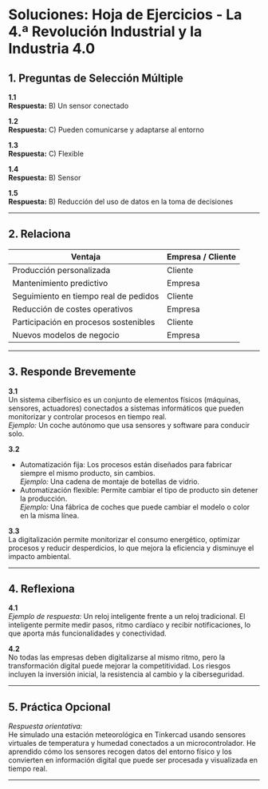 # Soluciones: Hoja de Ejercicios - La 4.ª Revolución Industrial y la Industria 4.0

## 1. Preguntas de Selección Múltiple

**1.1**  
**Respuesta:** B) Un sensor conectado

**1.2**  
**Respuesta:** C) Pueden comunicarse y adaptarse al entorno

**1.3**  
**Respuesta:** C) Flexible

**1.4**  
**Respuesta:** B) Sensor

**1.5**  
**Respuesta:** B) Reducción del uso de datos en la toma de decisiones

---

## 2. Relaciona

| Ventaja                                       | Empresa / Cliente |
|-----------------------------------------------|-------------------|
| Producción personalizada                      | Cliente           |
| Mantenimiento predictivo                      | Empresa           |
| Seguimiento en tiempo real de pedidos         | Cliente           |
| Reducción de costes operativos                | Empresa           |
| Participación en procesos sostenibles         | Cliente           |
| Nuevos modelos de negocio                     | Empresa           |

---

## 3. Responde Brevemente

**3.1**  
Un sistema ciberfísico es un conjunto de elementos físicos (máquinas, sensores, actuadores) conectados a sistemas informáticos que pueden monitorizar y controlar procesos en tiempo real.  
*Ejemplo:* Un coche autónomo que usa sensores y software para conducir solo.

**3.2**  
- Automatización fija: Los procesos están diseñados para fabricar siempre el mismo producto, sin cambios.  
  *Ejemplo:* Una cadena de montaje de botellas de vidrio.
- Automatización flexible: Permite cambiar el tipo de producto sin detener la producción.  
  *Ejemplo:* Una fábrica de coches que puede cambiar el modelo o color en la misma línea.

**3.3**  
La digitalización permite monitorizar el consumo energético, optimizar procesos y reducir desperdicios, lo que mejora la eficiencia y disminuye el impacto ambiental.

---

## 4. Reflexiona

**4.1**  
*Ejemplo de respuesta:* Un reloj inteligente frente a un reloj tradicional. El inteligente permite medir pasos, ritmo cardíaco y recibir notificaciones, lo que aporta más funcionalidades y conectividad.

**4.2**  
No todas las empresas deben digitalizarse al mismo ritmo, pero la transformación digital puede mejorar la competitividad. Los riesgos incluyen la inversión inicial, la resistencia al cambio y la ciberseguridad.

---

## 5. Práctica Opcional

*Respuesta orientativa:*  
He simulado una estación meteorológica en Tinkercad usando sensores virtuales de temperatura y humedad conectados a un microcontrolador. He aprendido cómo los sensores recogen datos del entorno físico y los convierten en información digital que puede ser procesada y visualizada en tiempo real.

---